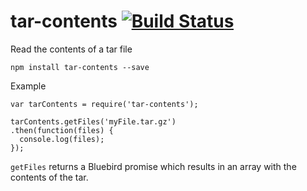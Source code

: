# tar-contents [![Build Status](https://travis-ci.org/TheSavior/tar-contents.svg?branch=master)](https://travis-ci.org/TheSavior/tar-contents)
Read the contents of a tar file

```shell
npm install tar-contents --save
```

Example

```
var tarContents = require('tar-contents');

tarContents.getFiles('myFile.tar.gz')
.then(function(files) {
  console.log(files);
});
```

`getFiles` returns a Bluebird promise which results in an array with the contents of the tar.